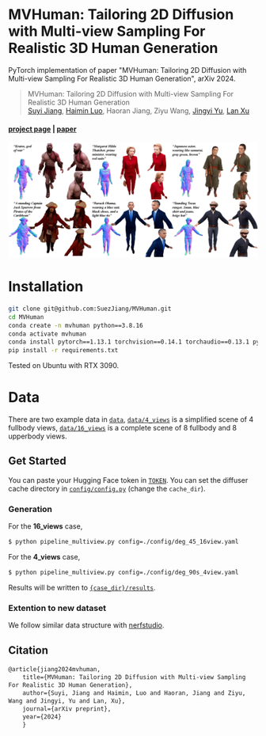 # MVHuman: Tailoring 2D Diffusion with Multi-view Sampling For Realistic 3D Human Generation
PyTorch implementation of paper "MVHuman: Tailoring 2D Diffusion with Multi-view Sampling For Realistic 3D Human Generation", arXiv 2024.

> MVHuman: Tailoring 2D Diffusion with Multi-view Sampling For Realistic 3D Human Generation   
> [Suyi Jiang](https://suezjiang.github.io/), [Haimin Luo](https://haiminluo.github.io/), 
>Haoran Jiang, Ziyu Wang, [Jingyi Yu](http://www.yu-jingyi.com/),
>[Lan Xu](https://www.xu-lan.com/index.html)

#### [project page](https://suezjiang.github.io/mvhuman/) | [paper](https://arxiv.org/abs/2312.10120)

![Demo](assets/gallery.png)

# Installation

```bash
git clone git@github.com:SuezJiang/MVHuman.git
cd MVHuman
conda create -n mvhuman python==3.8.16
conda activate mvhuman
conda install pytorch==1.13.1 torchvision==0.14.1 torchaudio==0.13.1 pytorch-cuda=11.7 -c pytorch -c nvidia
pip install -r requirements.txt
```
Tested on Ubuntu with RTX 3090.



# Data
There are two example data in [`data`](data), [`data/4_views`](data/4_views) is a simplified scene of 4 fullbody views, [`data/16_views`](data/16_views) is a complete scene of 8 fullbody and 8 upperbody views.

## Get Started
You can paste your Hugging Face token in [`TOKEN`](TOKEN).
You can set the diffuser cache directory in [`config/config.py`](config/config.py) (change the `cache_dir`).

### Generation
For the **16_views** case,
```bash
$ python pipeline_multiview.py config=./config/deg_45_16view.yaml
```

For the **4_views** case,
```bash
$ python pipeline_multiview.py config=./config/deg_90s_4view.yaml
```
Results will be written to [`{case_dir}/results`]({case_dir}/results).





### Extention to new dataset

We follow similar data structure with [nerfstudio](https://github.com/nerfstudio-project/nerfstudio/?tab=readme-ov-file).

## Citation
```
@article{jiang2024mvhuman,
    title={MVHuman: Tailoring 2D Diffusion with Multi-view Sampling For Realistic 3D Human Generation},
    author={Suyi, Jiang and Haimin, Luo and Haoran, Jiang and Ziyu, Wang and Jingyi, Yu and Lan, Xu},
    journal={arXiv preprint},
    year={2024}
    }
```